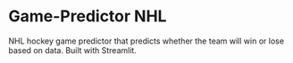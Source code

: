 # Game-Predictor NHL
NHL hockey game predictor that predicts whether the team will win or lose based on data. Built with Streamlit.
